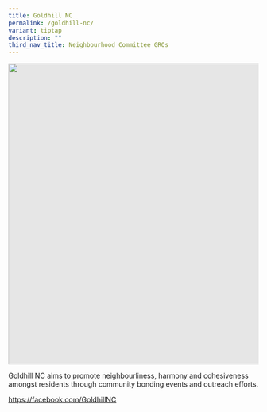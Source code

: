 ```yaml
---
title: Goldhill NC
permalink: /goldhill-nc/
variant: tiptap
description: ""
third_nav_title: Neighbourhood Committee GROs
---
```

<p></p>
<div class="isomer-image-wrapper">
<img style="display: block;-webkit-user-select: none;margin: auto;cursor: zoom-in;background-color: hsl(0, 0%, 90%);transition: background-color 300ms;" height="607" width="914" src="https://uploads-ssl.webflow.com/60f4a4872dd5b71d47df606a/64f70c918028f26774a7d933_25%20%26%2026%20July%202022(16).jpg">
</div>
<p>Goldhill NC aims to promote neighbourliness, harmony and cohesiveness
amongst residents through community bonding events and outreach efforts.</p>
<p><a href="https://facebook.com/GoldhillNC" rel="noopener noreferrer nofollow" target="_blank">https://facebook.com/GoldhillNC</a>
</p>